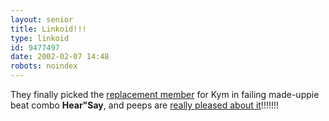 ```yaml
---
layout: senior
title: Linkoid!!!
type: linkoid
id: 9477497
date: 2002-02-07 14:48
robots: noindex
---
```

<p>They finally picked the <a href="http://newsvote.bbc.co.uk/hi/english/entertainment/music/newsid_1801000/1801766.stm" title="Hang on!!!! Did he have to audtion like all the others?!?!?!?">replacement member</a> for Kym in failing made-uppie beat combo <b>Hear"Say</b>, and peeps are <a href="http://newsvote.bbc.co.uk/hi/english/entertainment/music/newsid_1802000/1802537.stm" title="Erm, actually- they're not, really!!!! I was just being sarcastic there!!!!!!">really pleased about it</a>!!!!!!!</p>